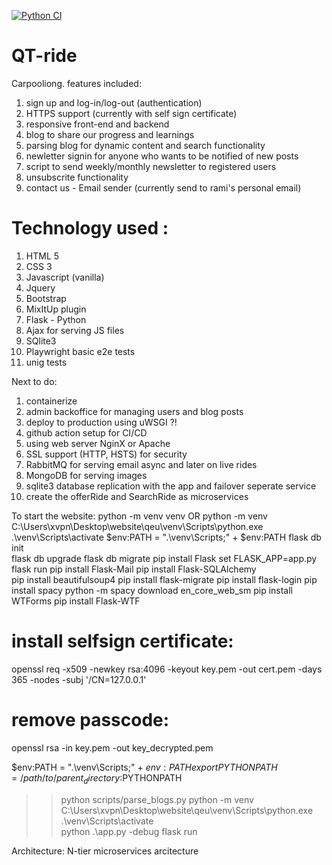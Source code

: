 [![Python CI](https://github.com/ramilevi1/qeu/actions/workflows/main.yml/badge.svg)](https://github.com/ramilevi1/qeu/actions/workflows/main.yml)


# QT-ride
Carpooliong. features included:
1. sign up and log-in/log-out (authentication)
2. HTTPS support (currently with self sign certificate)
3. responsive front-end and backend
7. blog to share our progress and learnings
8. parsing blog for dynamic content and search functionality
9. newletter signin for anyone who wants to be notified of new posts
10. script to send weekly/monthly newsletter to registered users
11. unsubscrite functionality
12. contact us - Email sender (currently send to rami's personal email)


# Technology used : 
1. HTML 5
2. CSS 3
3. Javascript (vanilla)
4. Jquery
5. Bootstrap
6. MixItUp plugin
7. Flask - Python
8. Ajax for serving JS files
9. SQlite3
10. Playwright basic e2e tests
11. unig tests 

Next to do:
1. containerize
2. admin backoffice for managing users and blog posts
2. deploy to production using uWSGI ?!
3. github action setup for CI/CD
4. using web server NginX or Apache
5. SSL support (HTTP, HSTS) for security 
6. RabbitMQ for serving email async and later on live rides
7. MongoDB for serving images
8. sqlite3 database replication with the app and failover seperate service
9. create the offerRide and SearchRide as microservices


To start the website:
python -m venv venv  OR 
python -m venv C:\Users\xvpn\Desktop\website\qeu\venv\Scripts\python.exe
.\venv\Scripts\activate
$env:PATH = ".\venv\Scripts;" + $env:PATH 
flask db init     
flask db upgrade
flask db migrate
pip install Flask
set FLASK_APP=app.py flask run
pip install Flask-Mail
pip install Flask-SQLAlchemy      
pip install beautifulsoup4
pip install flask-migrate
pip install flask-login
pip install spacy
python -m spacy download en_core_web_sm
pip install WTForms
pip install Flask-WTF

# install selfsign certificate:
openssl req -x509 -newkey rsa:4096 -keyout key.pem -out cert.pem -days 365 -nodes -subj '/CN=127.0.0.1'
# remove passcode: 
openssl rsa -in key.pem -out key_decrypted.pem        

$env:PATH = ".\venv\Scripts;" + $env:PATH   
export PYTHONPATH=/path/to/parent_directory:$PYTHONPATH
>> python scripts/parse_blogs.py
python -m venv C:\Users\xvpn\Desktop\website\qeu\venv\Scripts\python.exe
.\venv\Scripts\activate   
python .\app.py -debug 
flask run
 
 
Architecture:
N-tier microservices arcitecture 


                       
